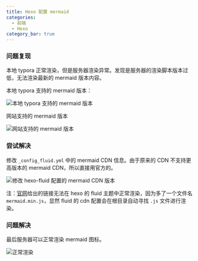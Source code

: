 ```yaml
---
title: Hexo 配置 mermaid
categories:
  - 前端
  - Hexo
category_bar: true
---
```


### 问题复现

本地 typora 正常渲染，但是服务器渲染异常。发现是服务器的渲染脚本版本过低，无法渲染最新的 mermaid 版本内容。

本地 typora 支持的 mermaid 版本：

![本地 typora 支持的 mermaid 版本](https://dwj-oss.oss-cn-nanjing.aliyuncs.com/images/202409120854588.png)

网站支持的 mermaid 版本

![网站支持的 mermaid 版本](https://dwj-oss.oss-cn-nanjing.aliyuncs.com/images/202409120858955.png)

### 尝试解决

修改 `_config_fluid.yml` 中的 mermaid CDN 信息。由于原来的 CDN 不支持更高版本的 mermaid CDN，所以直接用官方的。

![修改 hexo-fluid 配置的 mermaid CDN 版本](https://dwj-oss.oss-cn-nanjing.aliyuncs.com/images/202409120902191.png)

注：[官网](https://www.jsdelivr.com/package/npm/mermaid?version=10.9.1)给出的链接无法在 hexo 的 fluid 主题中正常渲染，因为多了一个文件名 `mermaid.min.js`，显然 fluid 的 cdn 配置会在根目录自动寻找 `.js` 文件进行渲染。

### 问题解决

最后服务器可以正常渲染 mermaid 图标。

![正常渲染](https://dwj-oss.oss-cn-nanjing.aliyuncs.com/images/202409120850752.png)